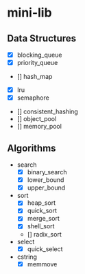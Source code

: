 # mini-lib

## Data Structures
* [x] blocking_queue
* [x] priority_queue
* [] hash_map
* [x] lru
* [x] semaphore
* [] consistent_hashing
* [] object_pool
* [] memory_pool

## Algorithms
* search
  - [x] binary_search
  - [x] lower_bound
  - [x] upper_bound
* sort
  - [x] heap_sort
  - [x] quick_sort
  - [x] merge_sort
  - [x] shell_sort
  - [] radix_sort
* select
  - [x] quick_select
* cstring
  - [x] memmove

